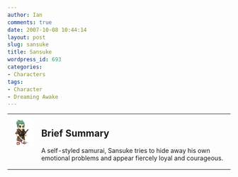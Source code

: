 ```yaml
---
author: Ian
comments: true
date: 2007-10-08 10:44:14
layout: post
slug: sansuke
title: Sansuke
wordpress_id: 693
categories:
- Characters
tags:
- Character
- Dreaming Awake
---
```


<table border="0" cellspacing="10">
<tr>
<td valign="top"><img src="/characters/avatars/sansuke.png" /></td>
<td valign="top">
<h2>Brief Summary</h2>
<p>A self-styled samurai, Sansuke tries to hide away his own emotional problems and appear fiercely loyal and courageous.</p></td>
</tr>
</table>